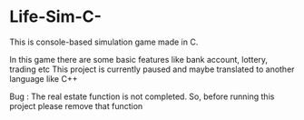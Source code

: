 # Life-Sim-C-
This is console-based simulation game made in C.

In this game there are some basic features like bank account, lottery, trading etc
This project is currently paused and maybe translated to another language like C++

Bug :
The real estate function is not completed.
So, before running this project please remove that function 
